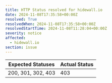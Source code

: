 ```yaml
---
title: HTTP Status resolved for hidewall.io
date: 2024-11-08T17:35:58+00:00Z
resolved: True
resolvedWhen: 2024-11-08T17:35:58+00:00Z
resolvedStartTime: 2024-11-08T11:28:04+00:00Z
severity: notice
affected:
  - hidewall.io
section: issue
---
```


| Expected Statuses | Actual Status  |
|-------------------|----------------|
| 200, 301, 302, 403 | 403 |

